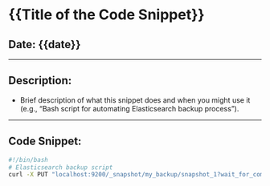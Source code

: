# {{Title of the Code Snippet}}

## Date: {{date}}

---

## Description:
- Brief description of what this snippet does and when you might use it (e.g., “Bash script for automating Elasticsearch backup process”).

---

## Code Snippet:
```bash
#!/bin/bash
# Elasticsearch backup script
curl -X PUT "localhost:9200/_snapshot/my_backup/snapshot_1?wait_for_completion=true"
